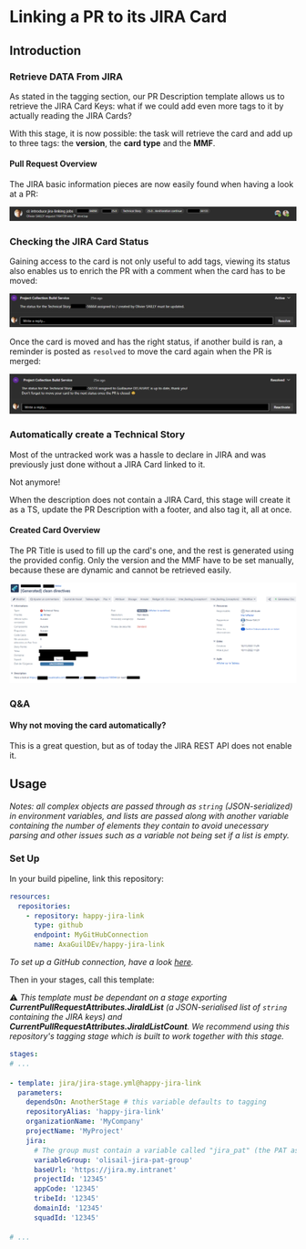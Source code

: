 # Linking a PR to its JIRA Card

## Introduction

### Retrieve DATA From JIRA

As stated in the tagging section, our PR Description template allows us to retrieve the JIRA Card Keys: what if we could add even more tags to it by actually reading the JIRA Cards?

With this stage, it is now possible: the task will retrieve the card and add up to three tags: the **version**, the **card type** and the **MMF**.

#### Pull Request Overview

The JIRA basic information pieces are now easily found when having a look at a PR:

![PR tagged with additional JIRA information](./pr-with-all-tags.png)

### Checking the JIRA Card Status

Gaining access to the card is not only useful to add tags, viewing its status also enables us to enrich the PR with a comment when the card has to be moved:

![PR Comment requesting an Update](./pr-comment-to-update-the-jira-card.png)

Once the card is moved and has the right status, if another build is ran, a reminder is posted as `resolved` to move the card again when the PR is merged:

![PR Comment reminding to Update](./pr-comment-reminder.png)

### Automatically create a Technical Story

Most of the untracked work was a hassle to declare in JIRA and was previously just done without a JIRA Card linked to it.

Not anymore!

When the description does not contain a JIRA Card, this stage will create it as a TS, update the PR Description with a footer, and also tag it, all at once.

#### Created Card Overview

The PR Title is used to fill up the card's one, and the rest is generated using the provided config. Only the version and the MMF have to be set manually, because these are dynamic and cannot be retrieved easily.

![Generated JIRA Card](./generated-jira-card.png)

### Q&A

#### Why not moving the card automatically?

This is a great question, but as of today the JIRA REST API does not enable it.

## Usage

_Notes: all complex objects are passed through as `string` (JSON-serialized) in environment variables, and lists are passed along with another variable containing the number of elements they contain to avoid unecessary parsing and other issues such as a variable not being set if a list is empty._

### Set Up

In your build pipeline, link this repository:

```yaml
resources:
  repositories:
    - repository: happy-jira-link
      type: github
      endpoint: MyGitHubConnection
      name: AxaGuilDEv/happy-jira-link
```

_To set up a GitHub connection, have a look [here](https://learn.microsoft.com/en-us/azure/devops/pipelines/library/service-endpoints)._

Then in your stages, call this template:

⚠ _This template must be dependant on a stage exporting **CurrentPullRequestAttributes.JiraIdList** (a JSON-serialised list of `string` containing the JIRA keys) and **CurrentPullRequestAttributes.JiraIdListCount**. We recommend using this repository's tagging stage which is built to work together with this stage._

```yaml
stages:
# ...

- template: jira/jira-stage.yml@happy-jira-link
  parameters:
    dependsOn: AnotherStage # this variable defaults to tagging
    repositoryAlias: 'happy-jira-link'
    organizationName: 'MyCompany'
    projectName: 'MyProject'
    jira:
      # The group must contain a variable called "jira_pat" (the PAT as a secret)
      variableGroup: 'olisail-jira-pat-group'
      baseUrl: 'https://jira.my.intranet'
      projectId: '12345'
      appCode: '12345'
      tribeId: '12345'
      domainId: '12345'
      squadId: '12345'

# ...
```
